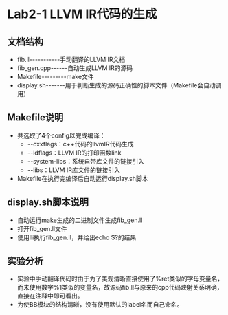 # Lab2-1 LLVM IR代码的生成
## 文档结构
* fib.ll-----------手动翻译的LLVM IR文档
* fib_gen.cpp------自动生成LLVM IR的源码
* Makefile---------make文件
* display.sh-------用于判断生成的源码正确性的脚本文件（Makefile会自动调用）
## Makefile说明
* 共选取了4个config以完成编译：
    * --cxxflags：c++代码的llvmIR代码生成
    * --ldflags：LLVM IR的打印函数link
    * --system-libs：系统自带库文件的链接引入
    * --libs：LLVM IR库文件的链接引入
* Makefile在执行完编译后自动运行display.sh脚本
## display.sh脚本说明
* 自动运行make生成的二进制文件生成fib_gen.ll
* 打开fib_gen.ll文件
* 使用lli执行fib_gen.ll，并给出echo $?的结果
## 实验分析
* 实验中手动翻译代码时由于为了美观清晰直接使用了%ret类似的字母变量名，而未使用数字%1类似的变量名，故源码fib.ll与原来的cpp代码映射关系明确，直接在注释中即可看出。
* 为使BB模块的结构清晰，没有使用默认的label名而自己命名。